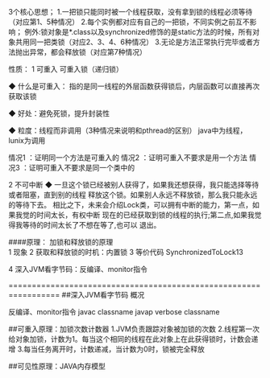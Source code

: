3个核心思想；
1.一把锁只能同时被一个线程获取，没有拿到锁的线程必须等待（对应第1、5种情况）
2.每个实例都对应有自己的一把锁，不同实例之前互不影响；
例外:锁对象是*.class以及synchronized修饰的是static方法的时候，所有对象共用同一把类锁（对应2、3、4、6种情况）
3.无论是方法正常执行完毕或者方法抛出异常，都会释放锁（对应第7种情况）

性质：
1 可重入
    可重入锁（递归锁）
    
   ◆ 什么是可重入：
    指的是同一线程的外层函数获得锁后，内层函数可以直接再次获取该锁
    
   ◆ 好处：避免死锁，提升封装性
    
   ◆ 粒度：线程而非调用（3种情况来说明和pthread的区别） java中为线程，lunix为调用
   
   情况1 ：证明同一个方法是可重入的
   情况2 ：证明可重入不要求是用一个方法
   情况3 ：证明可重入不要求是同一个类中的

   
2 不可中断
    ◆ 一旦这个锁已经被别人获得了，如果我还想获得，我只能选择等待或者阻塞，直到别的线程
    释放这个锁。如果别人永远不释放锁，那么我只能永远的等待下去。
    相比之下，未来会介绍Lock类，可以拥有中断的能力，第一点，如果我觉的时间太长，有权中断
    现在的已经获取到锁的线程的执行;第二点,如果我觉得我等待的时间太长了不想在等了,也可以
    退出。
    
####原理：
  加锁和释放锁的原理  
  1 现象
  2 获取和释放锁的时机：内置锁
  3 等价代码
  SynchronizedToLock13
  
  4 深入JVM看字节码：反编译、monitor指令

=================================================================
##深入JVM看字节码
  概况
  
  反编译、monitor指令
  javac classname
  javap verbose classname
  
##可重入原理：加锁次数计数器
  1.JVM负责跟踪对象被加锁的次数
  2.线程第一次给对象加锁，计数为1。每当这个相同的线程在此对象上在此获得锁时，计数会递增
  3.每当任务离开时，计数递减，当计数为0时，锁被完全释放
  
  
##可见性原理：JAVA内存模型

  
  
  
  
  